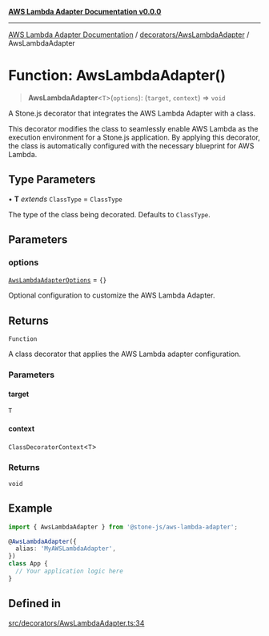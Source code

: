 [**AWS Lambda Adapter Documentation v0.0.0**](../../../README.md)

***

[AWS Lambda Adapter Documentation](../../../modules.md) / [decorators/AwsLambdaAdapter](../README.md) / AwsLambdaAdapter

# Function: AwsLambdaAdapter()

> **AwsLambdaAdapter**\<`T`\>(`options`): (`target`, `context`) => `void`

A Stone.js decorator that integrates the AWS Lambda Adapter with a class.

This decorator modifies the class to seamlessly enable AWS Lambda as the
execution environment for a Stone.js application. By applying this decorator,
the class is automatically configured with the necessary blueprint for AWS Lambda.

## Type Parameters

• **T** *extends* `ClassType` = `ClassType`

The type of the class being decorated. Defaults to `ClassType`.

## Parameters

### options

[`AwsLambdaAdapterOptions`](../interfaces/AwsLambdaAdapterOptions.md) = `{}`

Optional configuration to customize the AWS Lambda Adapter.

## Returns

`Function`

A class decorator that applies the AWS Lambda adapter configuration.

### Parameters

#### target

`T`

#### context

`ClassDecoratorContext`\<`T`\>

### Returns

`void`

## Example

```typescript
import { AwsLambdaAdapter } from '@stone-js/aws-lambda-adapter';

@AwsLambdaAdapter({
  alias: 'MyAWSLambdaAdapter',
})
class App {
  // Your application logic here
}
```

## Defined in

[src/decorators/AwsLambdaAdapter.ts:34](https://github.com/stonemjs/aws-middleware/blob/f8f28d71d5c0361fb5acf8a9a666be52d9e731c3/src/decorators/AwsLambdaAdapter.ts#L34)
